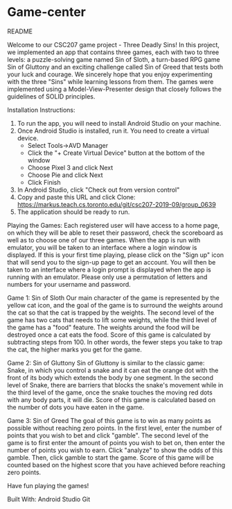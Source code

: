 # Game-center
README

Welcome to our CSC207 game project - Three Deadly Sins! In this project, we implemented an app that contains three games, 
each with two to three levels: a puzzle-solving game named Sin of Sloth, a turn-based RPG game Sin of Gluttony and an exciting 
challenge called Sin of Greed that tests both your luck and courage. We sincerely hope that you enjoy experimenting with the 
three "Sins" while learning lessons from them. The games were implemented using a Model-View-Presenter design that closely 
follows the guidelines of SOLID principles. 

Installation Instructions:
1. To run the app, you will need to install Android Studio on your machine. 
2. Once Android Studio is installed, run it. You need to create a virtual device.
	- Select Tools->AVD Manager
	- Click the "+ Create Virtual Device" button at the bottom of the window
	- Choose Pixel 3 and click Next
	- Choose Pie and click Next
	- Click Finish
2. In Android Studio, click "Check out from version control"
3. Copy and paste this URL and click Clone: https://markus.teach.cs.toronto.edu/git/csc207-2019-09/group_0639
4. The application should be ready to run.

Playing the Games:
Each registered user will have access to a home page, on which they will be able to reset their password, check the scoreboard as 
well as to choose one of our three games. When the app is run with emulator, you will be taken to an interface where a login 
window is displayed. If this is your first time playing, please click on the "Sign up" icon that will send you to the sign-up page to 
get an account. You will then be taken to an interface where a login prompt is displayed when the app is running with an emulator.
Please only use a permutation of letters and numbers for your username and password. 

Game 1: Sin of Sloth
Our main character of the game is represented by the yellow cat icon, and the goal of the game is to surround the weights around the cat
so that the cat is trapped by the weights. The second level of the game has two cats that needs to lift some weights, while the third level
of the game has a "food" feature. The weights around the food will be destroyed once a cat eats the food. Score of this game is calculated
by subtracting steps from 100. In other words, the fewer steps you take to trap the cat, the higher marks you get for the game.

Game 2: Sin of Gluttony
Sin of Gluttony is similar to the classic game: Snake, in which you control a snake and it can eat the orange dot with the front of its body
which extends the body by one segment. In the second level of Snake, there are barriers that blocks the snake's movement while in the 
third level of the game, once the snake touches the moving red dots with any body parts, it will die. Score of this game is calculated based 
on the number of dots you have eaten in the game.

Game 3: Sin of Greed
The goal of this game is to win as many points as possible without reaching zero points. In the first level, enter the number of points that 
you wish to bet and click "gamble".  The second level of the game is to first enter the amount of points you wish to bet on, then enter the 
number of points you wish to earn. Click "analyze" to show the odds of this gamble. Then, click gamble to start the game. Score of this 
game will be counted based on the highest score that you have achieved before reaching zero points.

Have fun playing the games!

Built With:
Android Studio
Git
